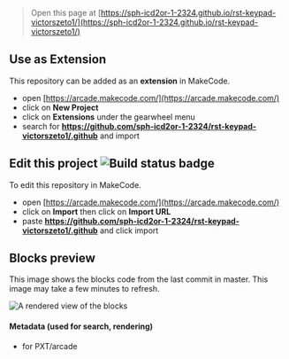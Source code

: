 
> Open this page at [https://sph-icd2or-1-2324.github.io/rst-keypad-victorszeto1/](https://sph-icd2or-1-2324.github.io/rst-keypad-victorszeto1/)

## Use as Extension

This repository can be added as an **extension** in MakeCode.

* open [https://arcade.makecode.com/](https://arcade.makecode.com/)
* click on **New Project**
* click on **Extensions** under the gearwheel menu
* search for **https://github.com/sph-icd2or-1-2324/rst-keypad-victorszeto1/.github** and import

## Edit this project ![Build status badge](https://github.com/sph-icd2or-1-2324/rst-keypad-victorszeto1/.github/workflows/MakeCode/badge.svg)

To edit this repository in MakeCode.

* open [https://arcade.makecode.com/](https://arcade.makecode.com/)
* click on **Import** then click on **Import URL**
* paste **https://github.com/sph-icd2or-1-2324/rst-keypad-victorszeto1/.github** and click import

## Blocks preview

This image shows the blocks code from the last commit in master.
This image may take a few minutes to refresh.

![A rendered view of the blocks](https://github.com/sph-icd2or-1-2324/rst-keypad-victorszeto1/.github/raw/master/.github/makecode/blocks.png)

#### Metadata (used for search, rendering)

* for PXT/arcade
<script src="https://makecode.com/gh-pages-embed.js"></script><script>makeCodeRender("{{ site.makecode.home_url }}", "{{ site.github.owner_name }}/{{ site.github.repository_name }}");</script>
